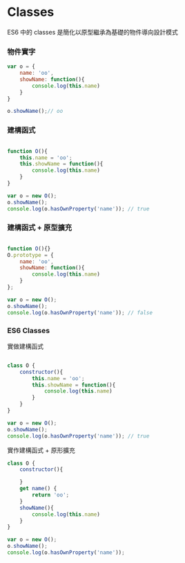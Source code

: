 # Classes

ES6 中的 classes 是簡化以原型繼承為基礎的物件導向設計模式

### 物件實字
```js
var o = {
    name: 'oo',
    showName: function(){
        console.log(this.name)
    }
}

o.showName();// oo
```

### 建構函式
```js

function O(){
    this.name = 'oo';
    this.showName = function(){
        console.log(this.name)
    }
}

var o = new O();
o.showName();
console.log(o.hasOwnProperty('name')); // true

```

### 建構函式 + 原型擴充
```js

function O(){}
O.prototype = {
    name: 'oo',
    showName: function(){
        console.log(this.name)
    }
};

var o = new O();
o.showName();
console.log(o.hasOwnProperty('name')); // false
```

### ES6 Classes

實做建構函式
```js

class O {
    constructor(){
        this.name = 'oo';
        this.showName = function(){
            console.log(this.name)
        }
    }
}

var o = new O();
o.showName();
console.log(o.hasOwnProperty('name')); // true

```

實作建構函式 + 原形擴充

```js
class O {
    constructor(){

    }
    get name() {
        return 'oo';
    }
    showName(){
        console.log(this.name)
    }
}

var o = new O();
o.showName();
console.log(o.hasOwnProperty('name'));

```

